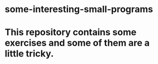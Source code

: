 # some-interesting-small-programs
# This repository contains some exercises and some of them are a little tricky.
